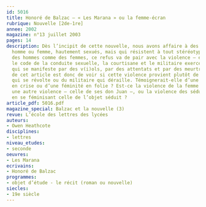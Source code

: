 ```yaml
---
id: 5016
title: Honoré de Balzac – « Les Marana » ou la femme-écran
rubrique: Nouvelle [2de-1re]
annee: 2002
magazine: n°13 juillet 2003
pages: 14
description: Dès l’incipit de cette nouvelle, nous avons affaire à des personnages,
  homme ou femme, hautement sexués, mais qui résistent à tout stéréotype. Du côté
  des hommes comme des femmes, ce refus va de pair avec la violence – en enfreignant
  le code de la conduite sexuelle, la courtisane et le militaire exercent une violence
  qui se manifeste par des v(i)ols, par des attentats et par des meurtres. Le but
  de cet article est donc de voir si cette violence provient plutôt de la courtisane
  qui se révolte ou du militaire qui déraille. Témoignerait-elle d’une masculinité
  en crise ou d’une féminité en folie ? Est-ce la violence de la femme qui cacherait
  une autre violence – celle de ses don Juan –, ou la violence des séducteurs imiterait-elle
  en se féminisant celle de l’objet séduit ?
article_pdf: 5016.pdf
magazine_special: Balzac et la nouvelle (3)
revue: L’école des lettres des lycées
auteurs:
- Owen Heathcote
disciplines:
- lettres
niveau_etudes:
- seconde
oeuvres:
- Les Marana
ecrivains:
- Honoré de Balzac
programmes:
- objet d’étude - le récit (roman ou nouvelle)
siecles:
- 19e siècle
---
```


